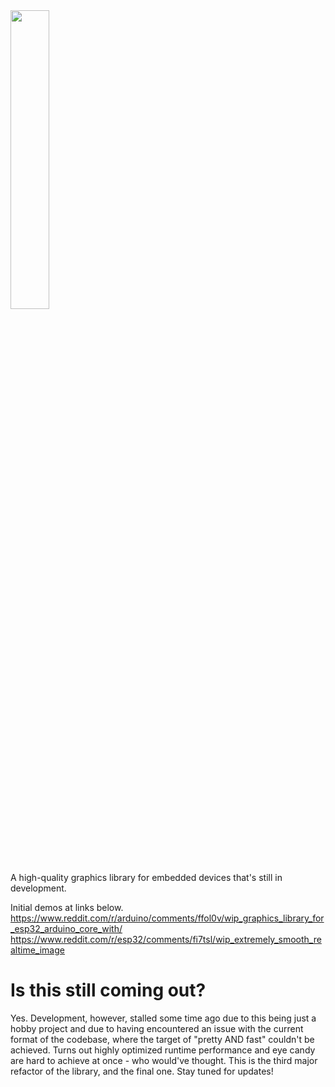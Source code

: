 <img src="https://i.imgur.com/5fdSk4G.png" width="35%">

A high-quality graphics library for embedded devices that's still in development.

Initial demos at links below.
https://www.reddit.com/r/arduino/comments/ffol0v/wip_graphics_library_for_esp32_arduino_core_with/
https://www.reddit.com/r/esp32/comments/fi7tsl/wip_extremely_smooth_realtime_image

# Is this still coming out?

Yes. Development, however, stalled some time ago due to this being just a hobby project and due to having encountered an issue with the current format of the codebase, where the target of "pretty AND fast" couldn't be achieved. Turns out highly optimized runtime performance and eye candy are hard to achieve at once - who would've thought.
This is the third major refactor of the library, and the final one. Stay tuned for updates!
